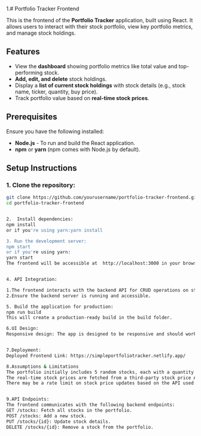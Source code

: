 1.# Portfolio Tracker Frontend

This is the frontend of the **Portfolio Tracker** application, built using React. It allows users to interact with their stock portfolio, view key portfolio metrics, and manage stock holdings.

## Features
- View the **dashboard** showing portfolio metrics like total value and top-performing stock.
- **Add, edit, and delete** stock holdings.
- Display a **list of current stock holdings** with stock details (e.g., stock name, ticker, quantity, buy price).
- Track portfolio value based on **real-time stock prices**.

## Prerequisites
Ensure you have the following installed:
- **Node.js** - To run and build the React application.
- **npm** or **yarn** (npm comes with Node.js by default).

## Setup Instructions

### 1. Clone the repository:
```bash
git clone https://github.com/yourusername/portfolio-tracker-frontend.git
cd portfolio-tracker-frontend


2.  Install dependencies:
npm install
or if you're using yarn:yarn install

3. Run the development server:
npm start
or if you're using yarn:
yarn start
The frontend will be accessible at  http://localhost:3000 in your browser.


4. API Integration:

1.The frontend interacts with the backend API for CRUD operations on stock holdings.
2.Ensure the backend server is running and accessible.

5. Build the application for production:
npm run build
This will create a production-ready build in the build folder.

6.UI Design:
Responsive design: The app is designed to be responsive and should work on both desktop and mobile devices


7.Deployment:
Deployed Frontend Link: https://simpleportfoliotracker.netlify.app/

8.Assumptions & Limitations
The portfolio initially includes 5 random stocks, each with a quantity of 1.
The real-time stock prices are fetched from a third-party stock price API (e.g., Alpha Vantage, Yahoo Finance, or Finnhub).
There may be a rate limit on stock price updates based on the API used.


9.API Endpoints:
The frontend communicates with the following backend endpoints:
GET /stocks: Fetch all stocks in the portfolio.
POST /stocks: Add a new stock.
PUT /stocks/{id}: Update stock details.
DELETE /stocks/{id}: Remove a stock from the portfolio.









